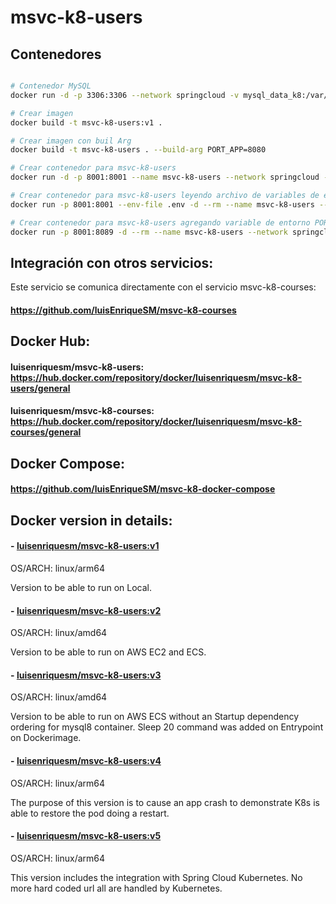 # msvc-k8-users

## Contenedores

```bash

# Contenedor MySQL
docker run -d -p 3306:3306 --network springcloud -v mysql_data_k8:/var/lib/mysql -e MYSQL_ROOT_PASSWORD=sasa1234 -e MYSQL_DATABASE=msvc_k8_users  --restart=always --name mysql8 mysql:8.0.42

# Crear imagen
docker build -t msvc-k8-users:v1 .

# Crear imagen con buil Arg
docker build -t msvc-k8-users . --build-arg PORT_APP=8080

# Crear contenedor para msvc-k8-users
docker run -d -p 8001:8001 --name msvc-k8-users --network springcloud --restart=always msvc-k8-users:v1

# Crear contenedor para msvc-k8-users leyendo archivo de variables de entorno
docker run -p 8001:8001 --env-file .env -d --rm --name msvc-k8-users --network springcloud msvc-k8-users

# Crear contenedor para msvc-k8-users agregando variable de entorno PORT
docker run -p 8001:8089 -d --rm --name msvc-k8-users --network springcloud -e PORT=8089 msvc-k8-users
```
## Integración con otros servicios:

Este servicio se comunica directamente con el servicio msvc-k8-courses:
####  https://github.com/luisEnriqueSM/msvc-k8-courses

## Docker Hub:

#### luisenriquesm/msvc-k8-users: https://hub.docker.com/repository/docker/luisenriquesm/msvc-k8-users/general

#### luisenriquesm/msvc-k8-courses: https://hub.docker.com/repository/docker/luisenriquesm/msvc-k8-courses/general

## Docker Compose: 
#### https://github.com/luisEnriqueSM/msvc-k8-docker-compose

## Docker version in details:

#### - [luisenriquesm/msvc-k8-users:v1](https://hub.docker.com/repository/docker/luisenriquesm/msvc-k8-users/tags/v1/sha256:4be5f4fbbc3c9963cd2676450d4e7580cb08b2a25521240ebe19dac742bca4b3)

OS/ARCH: linux/arm64

Version to be able to run on Local.

#### - [luisenriquesm/msvc-k8-users:v2](https://hub.docker.com/repository/docker/luisenriquesm/msvc-k8-users/tags/v2/sha256:d4b4b44318c5db057ea25b73a55c1dc92dc1f9bc6f3acd17a9d1efe5323e194b)

OS/ARCH: linux/amd64

Version to be able to run on  AWS EC2 and ECS.

#### - [luisenriquesm/msvc-k8-users:v3](https://hub.docker.com/repository/docker/luisenriquesm/msvc-k8-users/tags/v3/sha256:073a0c53e33f7afc6678e52a055fcfff2960f6db7ac1edc374e96d7a5ddc8958)

OS/ARCH: linux/amd64

Version to be able to run on AWS ECS without an Startup dependency ordering for mysql8 container. Sleep 20 command was added on Entrypoint on Dockerimage.

#### - [luisenriquesm/msvc-k8-users:v4](https://hub.docker.com/repository/docker/luisenriquesm/msvc-k8-users/tags/v4/sha256:e39a3f62f80de8d2436b9d6514368803f9591abb6349de23b78358ab5a726180)

OS/ARCH: linux/arm64

The purpose of this version is to cause an app crash to demonstrate K8s is able to restore the pod doing a restart.

#### - [luisenriquesm/msvc-k8-users:v5](https://hub.docker.com/repository/docker/luisenriquesm/msvc-k8-users/tags/v5/sha256:c630909603a71a0a1a5a887c4511de11ebc2483cd9e66e379853b024df9b242e)

OS/ARCH: linux/arm64

This version includes the integration with Spring Cloud Kubernetes. No more hard coded url all are handled by Kubernetes.